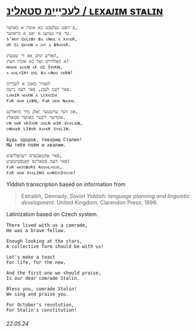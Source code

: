 # [לעכײַיִמ סטאלינ / ʟᴇxᴀᴊɪᴍ sᴛᴀʟɪɴ](https://open.spotify.com/track/5duD5qX31jQy8UVwQYjVch)
```
ס'האָט געלעבט בא אונדז א כאווער,
ער איז געווענ א יאט א בראווער.
s'ʜᴏᴛ ɢᴇʟᴇʙᴛ ʙᴀ ᴜɴᴅᴢ ᴀ xᴀᴠᴇʀ,
ᴇʀ ɪᴢ ɢᴇᴠᴇɴ ᴀ ᴊᴀᴛ ᴀ ʙʀᴀᴠᴇʀ.

האָדיע קוקנ אפ די שטערנ,
א קאָלווירט זאָל בא אונדז ווערנ!
ʜᴏᴅᴊᴇ ᴋᴜᴋɴ ᴀғ ᴅɪ šᴛᴇʀɴ,
ᴀ ᴋᴏʟᴠɪʀᴛ ᴢᴏʟ ʙᴀ ᴜɴᴅᴢ ᴠᴇʀɴ!

לאָמיר מאכנ א לעכײַיִמ
פאר דעמ לעבנ, פאר דעמ נײַעמ.
ʟᴏᴍɪʀ ᴍᴀxɴ ᴀ ʟᴇxᴀᴊɪᴍ
ғᴀʀ ᴅᴇᴍ ʟᴇʙɴ, ғᴀʀ ᴅᴇᴍ ɴᴀᴊᴇᴍ.

אונ דער ערשטער זאָלנ מיר כוואליענ,
אונדזער ליבער כאווער סטאלינ.
ᴜɴ ᴅᴇʀ ᴇʀšᴛᴇʀ ᴢᴏʟɴ ᴍɪʀ xᴠᴀʟᴊᴇɴ,
ᴜɴᴅᴢᴇʀ ʟɪʙᴇʀ xᴀᴠᴇʀ sᴛᴀʟɪɴ.

Будь здоров, товарищ Сталин!
Мы тебя поём и хвалим.

פאר אָקטאָבערס רעוואָליוציע,
פאר דעמ סטאלינס קאָנסטיטוציע!
ғᴀʀ ᴏᴋᴛᴏʙᴇʀs ʀᴇᴠᴏʟᴊᴜᴄᴊᴇ,
ғᴀʀ ᴅᴇᴍ sᴛᴀʟɪɴs ᴋᴏɴsᴛᴊɪᴛᴜᴄᴊᴇ!
```
Yiddish transcription based on information from
> Estraikh, Gennady. *Soviet Yiddish: language planning and linguistic development.* United Kingdom, Clarendon Press, 1999.

Latinization based on Czech system.
```
There lived with us a comrade,
He was a brave fellow.

Enough looking at the stars,
A collective farm should be with us!

Let's make a toast
For life, for the new.

And the first one we should praise,
Is our dear comrade Stalin.

Bless you, comrade Stalin!
We sing and praise you.

For October's revolution,
For Stalin's constitution!
```
###### 22.05.24
